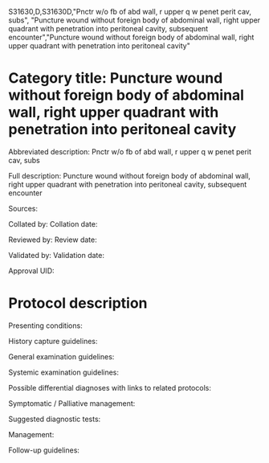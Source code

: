 S31630,D,S31630D,"Pnctr w/o fb of abd wall, r upper q w penet perit cav, subs", "Puncture wound without foreign body of abdominal wall, right upper quadrant with penetration into peritoneal cavity, subsequent encounter","Puncture wound without foreign body of abdominal wall, right upper quadrant with penetration into peritoneal cavity"
# Category title: Puncture wound without foreign body of abdominal wall, right upper quadrant with penetration into peritoneal cavity

Abbreviated description: Pnctr w/o fb of abd wall, r upper q w penet perit cav, subs

Full description: Puncture wound without foreign body of abdominal wall, right upper quadrant with penetration into peritoneal cavity, subsequent encounter

Sources:

Collated by:
Collation date:

Reviewed by:
Review date:

Validated by:
Validation date:

Approval UID:

# Protocol description

Presenting conditions:

History capture guidelines:

General examination guidelines:

Systemic examination guidelines:

Possible differential diagnoses with links to related protocols:

Symptomatic / Palliative management:

Suggested diagnostic tests:

Management:

Follow-up guidelines:
